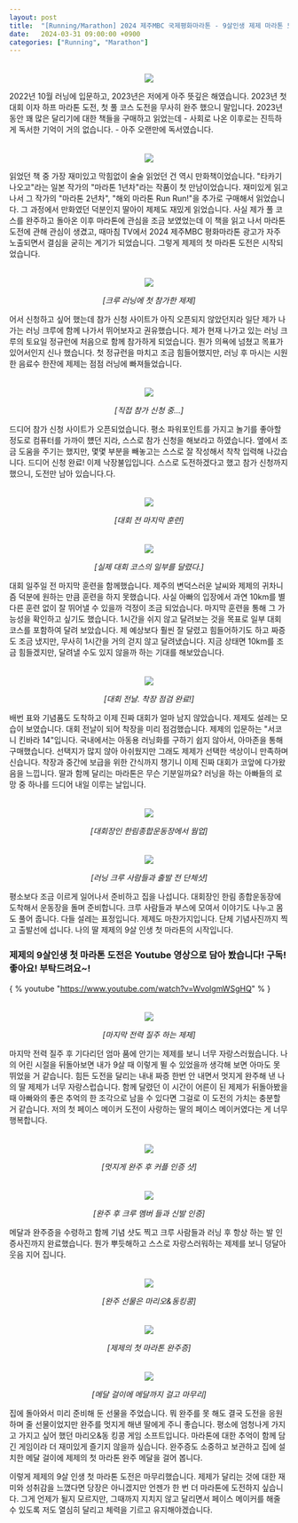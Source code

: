 ```yaml
---
layout: post
title:  "[Running/Marathon] 2024 제주MBC 국제평화마라톤 - 9살인생 제제 마라톤 도전"
date:   2024-03-31 09:00:00 +0900
categories: ["Running", "Marathon"]
---
```

<p style="text-align: center; padding-top: 20px;">
	<img src="https://img1.daumcdn.net/thumb/R1280x0/?scode=mtistory2&fname=https%3A%2F%2Fblog.kakaocdn.net%2Fdn%2FAJmhZ%2FbtsGWcyehmn%2FmT4mJNECRK1vCtLoW2QlLk%2Fimg.png" style="max-width:80%; height:auto;">
</p>



2022년 10월 러닝에 입문하고, 2023년은 저에게 아주 뜻깊은 해였습니다. 2023년 첫 대회 이자 하프 마라톤 도전, 첫 풀 코스 도전을 무사히 완주 했으니 말입니다.
2023년 동안 꽤 많은 달리기에 대한 책들을 구매하고 읽었는데 - 사회로 나온 이후로는 진득하게 독서한 기억이 거의 없습니다. - 아주 오랜만에 독서였습니다.



<p style="text-align: center; padding-top: 20px;">
	<img src="https://img1.daumcdn.net/thumb/R1280x0/?scode=mtistory2&fname=https%3A%2F%2Fblog.kakaocdn.net%2Fdn%2Fd9m2t4%2FbtsGXATDSj0%2Fvj3gatlQESWZkc6a8Yp0C0%2Fimg.jpg" style="max-width:80%; height:auto;">
</p>



읽었던 책 중 가장 재미있고 막힘없이 술술 읽었던 건 역시 만화책이었습니다. "타카기 나오고"라는 일본 작가의 "마라톤 1년차"라는 작품이 첫 만남이었습니다.
재미있게 읽고 나서 그 작가의 "마라톤 2년차", "해외 마라톤 Run Run!"을 추가로 구매해서 읽었습니다. 그 과정에서 만화였던 덕분인지 딸아이 제제도 재밌게 읽었습니다.
사실 제가 풀 코스를 완주하고 돌아온 이후 마라톤에 관심을 조금 보였었는데 이 책을 읽고 나서 마라톤 도전에 관해 관심이 생겼고, 때마침 TV에서 2024 제주MBC 평화마라톤 광고가 자주 노출되면서 결심을 굳히는 계기가 되었습니다.
그렇게 제제의 첫 마라톤 도전은 시작되었습니다.


<p style="text-align: center; padding-top: 20px;">
	<img src="https://img1.daumcdn.net/thumb/R1280x0/?scode=mtistory2&fname=https%3A%2F%2Fblog.kakaocdn.net%2Fdn%2FbEQi96%2FbtsGWKO3IqK%2FBFoH5NkMKeGabpjRcCYNK1%2Fimg.png" style="max-width:80%; height:auto;">
</p>
<p style="text-align: center;">
	<em>[크루 러닝에 첫 참가한 제제]</em>
</p>



어서 신청하고 싶어 했는데 참가 신청 사이트가 아직 오픈되지 않았던지라 일단 제가 나가는 러닝 크루에 함께 나가서 뛰어보자고 권유했습니다.
제가 현재 나가고 있는 러닝 크루의 토요일 정규런에 처음으로 함께 참가하게 되었습니다. 뭔가 의욕에 넘쳤고 목표가 있어서인지 신나 했습니다.
첫 정규런을 마치고 조금 힘들어했지만, 러닝 후 마시는 시원한 음료수 한잔에 제제는 점점 러닝에 빠져들었습니다.



<p style="text-align: center; padding-top: 20px;">
	<img src="https://img1.daumcdn.net/thumb/R1280x0/?scode=mtistory2&fname=https%3A%2F%2Fblog.kakaocdn.net%2Fdn%2FbbXdEi%2FbtsGWNY9OW1%2FoDgSpLgS0J5kGzUmNBQGyk%2Fimg.png" style="max-width:80%; height:auto;">
</p>
<p style="text-align: center;">
	<em>[직접 참가 신청 중...]</em>
</p>



드디어 참가 신청 사이트가 오픈되었습니다. 평소 파워포인트를 가지고 놀기를 좋아할 정도로 컴퓨터를 가까이 헀던  지라, 스스로 참가 신청을 해보라고 하였습니다.
옆에서 조금 도움을 주기는 했지만, 몇몇 부분을 빼놓고는 스스로 잘 작성해서 착착 입력해 나갔습니다. 드디어 신청 완료! 이제 낙장불입입니다.
스스로 도전하겠다고 했고 참가 신청까지 했으니, 도전만 남아 있습니다.다.



<p style="text-align: center; padding-top: 20px;">
	<img src="https://img1.daumcdn.net/thumb/R1280x0/?scode=mtistory2&fname=https%3A%2F%2Fblog.kakaocdn.net%2Fdn%2Fn5iV1%2FbtsGWUjCHX9%2Fd4fTugL9OkSSp49BBekG9k%2Fimg.png" style="max-width:80%; height:auto;">
</p>
<p style="text-align: center;">
	<em>[대회 전 마지막 훈련]</em>
</p>



<p style="text-align: center; padding-top: 20px;">
	<img src="https://img1.daumcdn.net/thumb/R1280x0/?scode=mtistory2&fname=https%3A%2F%2Fblog.kakaocdn.net%2Fdn%2FMHqsk%2FbtsGVJJSpI2%2FNc41ZfVZlasF3gTplNPoS0%2Fimg.png" style="max-width:80%; height:auto;">
</p>
<p style="text-align: center;">
	<em>[실제 대회 코스의 일부를 달렸다.]</em>
</p>



대회 일주일 전 마지막 훈련을 함께했습니다. 제주의 변덕스러운 날씨와 제제의 귀차니즘 덕분에 원하는 만큼 훈련을 하지 못했습니다.
사실 아빠의 입장에서 과연 10km를 별다른 훈련 없이 잘 뛰어낼 수 있을까 걱정이 조금 되었습니다. 마지막 훈련을 통해 그 가능성을 확인하고 싶기도 했습니다.
1시간을 쉬지 않고 달려보는 것을 목표로 일부 대회 코스를 포함하여 달려 보았습니다. 제 예상보다 훨씬 잘 달렸고 힘들어하기도 하고 짜증도 조금 냈지만, 무사히 1시간을 거의 걷지 않고 달려냈습니다.
지금 상태면 10km를 조금 힘들겠지만, 달려낼 수도  있지 않을까 하는 기대를 해보았습니다.



<p style="text-align: center; padding-top: 20px;">
	<img src="https://img1.daumcdn.net/thumb/R1280x0/?scode=mtistory2&fname=https%3A%2F%2Fblog.kakaocdn.net%2Fdn%2FLuMGX%2FbtsGVLnor8j%2FRPSkKI0sVKS8WZiZQxzWlK%2Fimg.png" style="max-width:80%; height:auto;">
</p>
<p style="text-align: center;">
	<em>[대회 전날. 착장 점검 완료!]</em>
</p>


배번 표와 기념품도 도착하고 이제 진짜 대회가 얼마 남지 않았습니다. 제제도 설레는 모습이 보였습니다.
대회 전날이 되어 착장을 미리 점검했습니다. 제제의 입문하는 "서코니 킨바라 14"입니다. 국내에서는 아동용 러닝화를 구하기 쉽지 않아서,
아마존을 통해 구매했습니다. 선택지가 많지 않아 아쉬웠지만 그래도 제제가 선택한 색상이니 만족하며 신습니다.
착장과 중간에 보급을 위한 간식까지 챙기니 이제 진짜 대회가 코앞에 다가왔음을 느낍니다. 딸과 함께 달리는 마라톤은 무슨 기분일까요?
러닝을 하는 아빠들의 로망 중 하나를 드디어 내일 이루는 날입니다.



<p style="text-align: center; padding-top: 20px;">
	<img src="https://img1.daumcdn.net/thumb/R1280x0/?scode=mtistory2&fname=https%3A%2F%2Fblog.kakaocdn.net%2Fdn%2Fc24Fxi%2FbtsGWI4KN76%2Fgp0i95eMszzdKJ714eywK0%2Fimg.png" style="max-width:80%; height:auto;">
</p>
<p style="text-align: center;">
	<em>[대회장인 한림종합운동장에서 웜업]</em>
</p>



<p style="text-align: center; padding-top: 20px;">
	<img src="https://img1.daumcdn.net/thumb/R1280x0/?scode=mtistory2&fname=https%3A%2F%2Fblog.kakaocdn.net%2Fdn%2FoZDK9%2FbtsGVu0ui5S%2FsMf9phAmxiaTZER8ClvZz1%2Fimg.png" style="max-width:80%; height:auto;">
</p>
<p style="text-align: center;">
	<em>[러닝 크루 사람들과 출발 전 단체샷]</em>
</p>



평소보다 조금 이르게 일어나서 준비하고 집을 나섭니다. 대회장인 한림 종합운동장에 도착해서 운동장을 돌며 준비합니다.
크루 사람들과 부스에 모여서 이야기도 나누고 몸도 풀어 줍니다. 다들 설레는 표정입니다. 제제도 마찬가지입니다.
단체 기념사진까지 찍고 출발선에 섭니다. 나의 딸 제제의 9살 인생 첫 마라톤의 시작입니다.



### 제제의 9살인생 첫 마라톤 도전은 Youtube 영상으로 담아 봤습니다! 구독! 좋아요! 부탁드려요~!



{ % youtube "https://www.youtube.com/watch?v=WvolgmWSgHQ" % }



<p style="text-align: center; padding-top: 20px;">
	<img src="https://img1.daumcdn.net/thumb/R1280x0/?scode=mtistory2&fname=https%3A%2F%2Fblog.kakaocdn.net%2Fdn%2FcLsNIU%2FbtsGVLAXgaU%2FMCLiMdFgOmCry4pqCKSq4K%2Fimg.png" style="max-width:80%; height:auto;"/>
</p>
<p style="text-align: center;">
	<em>[마지막 전력 질주 하는 제제]</em>
</p>



마지막 전력 질주 후 기다리던 엄마 품에 안기는 제제를 보니 너무 자랑스러웠습니다. 나의 어린 시절을 뒤돌아보면 내가 9살 때 이렇게 뛸 수 있었을까 생각해 보면 아마도 못 뛰었을 거 같습니다.
힘든 도전을 달리는 내내 짜증 한번 안 내면서 멋지게 완주해 낸 나의 딸 제제가 너무 자랑스럽습니다. 함께 달렸던 이 시간이 어른이 된 제제가 뒤돌아봤을 때 아빠와의 좋은 추억의 한 조각으로
남을 수 있다면 그걸로 이 도전의 가치는 충분할 거 같습니다. 저의 첫 페이스 메이커 도전이 사랑하는 딸의 페이스 메이커였다는 게 너무 행복합니다.


<p style="text-align: center; padding-top: 20px;">
	<img src="https://img1.daumcdn.net/thumb/R1280x0/?scode=mtistory2&fname=https%3A%2F%2Fblog.kakaocdn.net%2Fdn%2Fd6LI9r%2FbtsGWaHdAcR%2FiSFZwtbFaMgvJGvOEJeyN0%2Fimg.png" style="max-width:80%; height:auto;">
</p>
<p style="text-align: center;">
	<em>[멋지게 완주 후 커플 인증 샷]</em>
</p>



<p style="text-align: center; padding-top: 20px;">
	<img src="https://img1.daumcdn.net/thumb/R1280x0/?scode=mtistory2&fname=https%3A%2F%2Fblog.kakaocdn.net%2Fdn%2FEtdjI%2FbtsGT06TXmW%2FQLbpKds0TquVLB8PKZ1phK%2Fimg.png" style="max-width:80%; height:auto;">
</p>
<p style="text-align: center;">
	<em>[완주 후 크루 멤버 들과 신발 인증]</em>
</p>


메달과 완주증을 수령하고 함께 기념 샷도 찍고 크루 사람들과 러닝 후 항상 하는 발 인증사진까지 완료했습니다.
뭔가 뿌듯해하고 스스로 자랑스러워하는 제제를 보니 덩달아 웃음 지어 집니다.



<p style="text-align: center; padding-top: 20px;">
<img src="https://img1.daumcdn.net/thumb/R1280x0/?scode=mtistory2&fname=https%3A%2F%2Fblog.kakaocdn.net%2Fdn%2FCkqbJ%2FbtsGWuyQKtf%2F7Eawfoq3w7XAcxSKTsGdq0%2Fimg.png" style="max-width:80%; height:auto;">
</p>
<p style="text-align: center;">
	<em>[완주 선물은 마리오&동킹콩]</em>
</p>



<p style="text-align: center; padding-top: 20px;">
	<img src="https://img1.daumcdn.net/thumb/R1280x0/?scode=mtistory2&fname=https%3A%2F%2Fblog.kakaocdn.net%2Fdn%2F6fVgX%2FbtsGWur3tdb%2F14n3jK9zEJC4xCwn0Pe2N0%2Fimg.jpg" style="max-width:80%; height:auto;">
</p>
<p style="text-align: center;">
	<em>[제제의 첫 마라톤 완주증]</em>
</p>



<p style="text-align: center; padding-top: 20px;">
	<img src="https://img1.daumcdn.net/thumb/R1280x0/?scode=mtistory2&fname=https%3A%2F%2Fblog.kakaocdn.net%2Fdn%2FbYTTzF%2FbtsGWOX7Mch%2FS6gzckrbo9ZsESym5w9X40%2Fimg.png" style="max-width:80%; height:auto;">
</p>
<p style="text-align: center;">
	<em>[메달 걸이에 메달까지 걸고 마무리]</em>
</p>



집에 돌아와서 미리 준비해 둔 선물을 주었습니다. 뭐 완주를 못 해도 결국 도전을 응원하며 줄 선물이었지만 완주를 멋지게 해낸 딸에게 주니 좋습니다.
평소에 엄청나게 가지고  가지고 싶어 했던 마리오&동 킹콩 게임 소프트입니다. 마라톤에 대한 추억이 함께 담긴 게임이라 더 재미있게 즐기지 않을까 싶습니다.
완주증도 소중하고 보관하고 집에 설치한 메달 걸이에 제제의 첫 마라톤 완주 메달을 걸어 봅니다.

이렇게 제제의 9살 인생 첫 마라톤 도전은 마무리했습니다. 제제가 달리는 것에 대한 재미와 성취감을 느꼈다면 당장은 아니겠지만 언젠가 한 번 더 마라톤에 도전하지 싶습니다.
그게 언제가 될지 모르지만, 그때까지 지치지 않고 달리면서 페이스 메이커를 해줄 수 있도록 저도 열심히 달리고 체력을 기르고 유지해야겠습니다.
